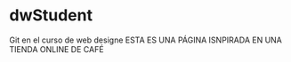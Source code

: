 # dwStudent
Git en el curso de web designe
ESTA ES UNA PÁGINA ISNPIRADA EN UNA TIENDA ONLINE DE CAFÉ 
